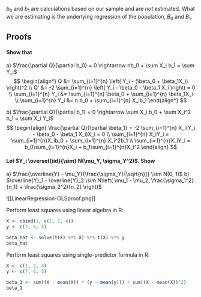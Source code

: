 $b_0$ and $b_1$ are calculations based on our sample and are *not* estimated.  What we are estimating is the underlying regression of the population, $B_0$ and $B_1$.

## Proofs
#### Show that
a) $\frac{\partial Q}{\partial b_0} = 0 \rightarrow nb_0 + \sum X_i b_1 = \sum Y_i$
$$
\begin{align*}
Q &= \sum_{i=1}^{n} \left( Y_i - (\beta_0 + \beta_1X_i) \right)^2 \\
Q' &= -2 \sum_{i=1}^{n} \left( Y_i - \beta_0 - \beta_1 X_i \right) = 0 \\
\sum_{i=1}^{n} Y_i &= \sum_{i=1}^{n} \beta_0 + \sum_{i=1}^{n} \beta_1X_i \\
\sum_{i=1}^{n} Y_i &= n b_0 + \sum_{i=1}^{n} X_ib_1
\end{align*}
$$

b) $\frac{\partial Q}{\partial b_1} = 0 \rightarrow \sum X_i b_0 + \sum X_i^2 b_1 = \sum X_i Y_i$
$$
\begin{align}
\frac{\partial Q}{\partial \beta_1} = 
	-2 \sum_{i=1}^{n} X_i(Y_i - \beta_0 - \beta_1 X_i)X_i = 0 \\
\sum_{i=1}^{n} X_iY_i = 
	\sum_{i=1}^{n}X_ib_0 + \sum_{i=1}^{n} X_i^2b_1 \\ 
\sum_{i=1}^{n}X_iY_i = 
	b_0\sum_{i=1}^{n}X_i + b_1\sum_{i=1}^{n}X_i^2
\end{align}
$$


#### Let $Y_i \overset{iid}{\sim} N(\mu_Y, \sigma_Y^2)$.  Show
a) $\frac{\overline{Y} - \mu_Y}{\frac{\sigma_Y}{\sqrt{n}}} \sim N(0, 1)$
b) $\overline{Y}_1 - \overline{Y}_2 \sim N\left( \mu_1 - \mu_2, \frac{\sigma_1^2}{n_1} + \frac{\sigma_2^2}{n_2} \right)$

![[LinearRegression-OLSproof.png]]

Perform least squares using linear algebra in R:
```r
X <- cbind(1, c(1, 2, 4))
y <- c(7, 6, 5)

beta_hat <- solve(t(X) %*% X) %*% t(X) %*% y
beta_hat
```
Perform least squares using single-predictor formula in R:
```r
X <- c(1, 2, 4)
y <- c(7, 6, 5)

beta_1 <- sum((X - mean(X)) * (y - mean(y))) / sum((X - mean(X))^2)
beta_1
```
